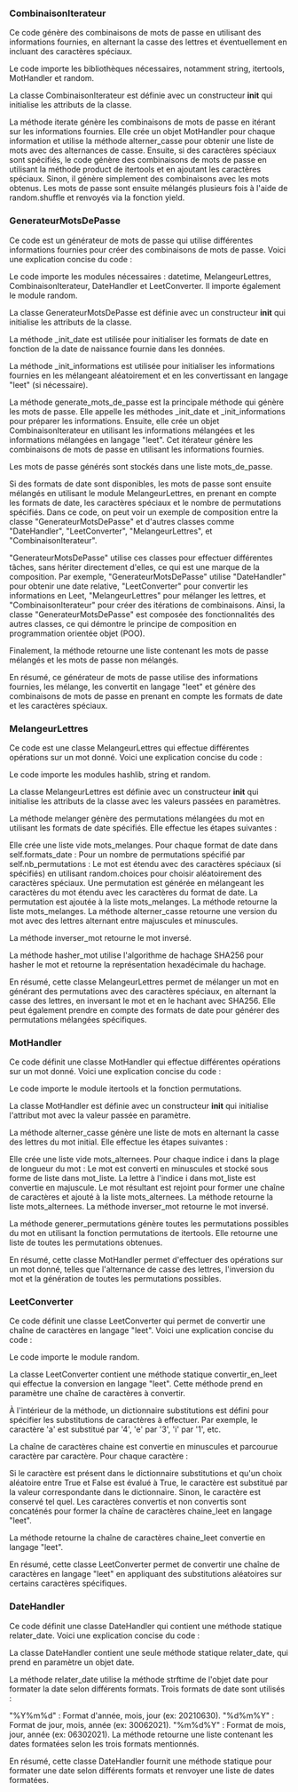 ### CombinaisonIterateur

Ce code génère des combinaisons de mots de passe en utilisant des informations fournies, en alternant la casse des lettres et éventuellement en incluant des caractères spéciaux.

Le code importe les bibliothèques nécessaires, notamment string, itertools, MotHandler et random.

La classe CombinaisonIterateur est définie avec un constructeur __init__ qui initialise les attributs de la classe.

La méthode iterate génère les combinaisons de mots de passe en itérant sur les informations fournies. Elle crée un objet MotHandler pour chaque information et utilise la méthode alterner_casse pour obtenir une liste de mots avec des alternances de casse. Ensuite, si des caractères spéciaux sont spécifiés, le code génère des combinaisons de mots de passe en utilisant la méthode product de itertools et en ajoutant les caractères spéciaux. Sinon, il génère simplement des combinaisons avec les mots obtenus. Les mots de passe sont ensuite mélangés plusieurs fois à l'aide de random.shuffle et renvoyés via la fonction yield.


### GenerateurMotsDePasse

Ce code est un générateur de mots de passe qui utilise différentes informations fournies pour créer des combinaisons de mots de passe. Voici une explication concise du code :

Le code importe les modules nécessaires : datetime, MelangeurLettres, CombinaisonIterateur, DateHandler et LeetConverter. Il importe également le module random.

La classe GenerateurMotsDePasse est définie avec un constructeur __init__ qui initialise les attributs de la classe.

La méthode _init_date est utilisée pour initialiser les formats de date en fonction de la date de naissance fournie dans les données.

La méthode _init_informations est utilisée pour initialiser les informations fournies en les mélangeant aléatoirement et en les convertissant en langage "leet" (si nécessaire).

La méthode generate_mots_de_passe est la principale méthode qui génère les mots de passe. Elle appelle les méthodes _init_date et _init_informations pour préparer les informations. Ensuite, elle crée un objet CombinaisonIterateur en utilisant les informations mélangées et les informations mélangées en langage "leet". Cet itérateur génère les combinaisons de mots de passe en utilisant les informations fournies.

Les mots de passe générés sont stockés dans une liste mots_de_passe.

Si des formats de date sont disponibles, les mots de passe sont ensuite mélangés en utilisant le module MelangeurLettres, en prenant en compte les formats de date, les caractères spéciaux et le nombre de permutations spécifiés.
Dans ce code, on peut voir un exemple de composition entre la classe "GenerateurMotsDePasse" et d'autres classes comme "DateHandler", "LeetConverter", "MelangeurLettres", et "CombinaisonIterateur".

"GenerateurMotsDePasse" utilise ces classes pour effectuer différentes tâches, sans hériter directement d'elles, ce qui est une marque de la composition. Par exemple, "GenerateurMotsDePasse" utilise "DateHandler" pour obtenir une date relative, "LeetConverter" pour convertir les informations en Leet, "MelangeurLettres" pour mélanger les lettres, et "CombinaisonIterateur" pour créer des itérations de combinaisons. Ainsi, la classe "GenerateurMotsDePasse" est composée des fonctionnalités des autres classes, ce qui démontre le principe de composition en programmation orientée objet (POO).

Finalement, la méthode retourne une liste contenant les mots de passe mélangés et les mots de passe non mélangés.

En résumé, ce générateur de mots de passe utilise des informations fournies, les mélange, les convertit en langage "leet" et génère des combinaisons de mots de passe en prenant en compte les formats de date et les caractères spéciaux.

### MelangeurLettres 

Ce code est une classe MelangeurLettres qui effectue différentes opérations sur un mot donné. Voici une explication concise du code :

Le code importe les modules hashlib, string et random.

La classe MelangeurLettres est définie avec un constructeur __init__ qui initialise les attributs de la classe avec les valeurs passées en paramètres.

La méthode melanger génère des permutations mélangées du mot en utilisant les formats de date spécifiés. Elle effectue les étapes suivantes :

Elle crée une liste vide mots_melanges.
Pour chaque format de date dans self.formats_date :
Pour un nombre de permutations spécifié par self.nb_permutations :
Le mot est étendu avec des caractères spéciaux (si spécifiés) en utilisant random.choices pour choisir aléatoirement des caractères spéciaux.
Une permutation est générée en mélangeant les caractères du mot étendu avec les caractères du format de date.
La permutation est ajoutée à la liste mots_melanges.
La méthode retourne la liste mots_melanges.
La méthode alterner_casse retourne une version du mot avec des lettres alternant entre majuscules et minuscules.

La méthode inverser_mot retourne le mot inversé.

La méthode hasher_mot utilise l'algorithme de hachage SHA256 pour hasher le mot et retourne la représentation hexadécimale du hachage.

En résumé, cette classe MelangeurLettres permet de mélanger un mot en générant des permutations avec des caractères spéciaux, en alternant la casse des lettres, en inversant le mot et en le hachant avec SHA256. Elle peut également prendre en compte des formats de date pour générer des permutations mélangées spécifiques.

### MotHandler 

Ce code définit une classe MotHandler qui effectue différentes opérations sur un mot donné. Voici une explication concise du code :

Le code importe le module itertools et la fonction permutations.

La classe MotHandler est définie avec un constructeur __init__ qui initialise l'attribut mot avec la valeur passée en paramètre.

La méthode alterner_casse génère une liste de mots en alternant la casse des lettres du mot initial. Elle effectue les étapes suivantes :

Elle crée une liste vide mots_alternees.
Pour chaque indice i dans la plage de longueur du mot :
Le mot est converti en minuscules et stocké sous forme de liste dans mot_liste.
La lettre à l'indice i dans mot_liste est convertie en majuscule.
Le mot résultant est rejoint pour former une chaîne de caractères et ajouté à la liste mots_alternees.
La méthode retourne la liste mots_alternees.
La méthode inverser_mot retourne le mot inversé.

La méthode generer_permutations génère toutes les permutations possibles du mot en utilisant la fonction permutations de itertools. Elle retourne une liste de toutes les permutations obtenues.

En résumé, cette classe MotHandler permet d'effectuer des opérations sur un mot donné, telles que l'alternance de casse des lettres, l'inversion du mot et la génération de toutes les permutations possibles.

### LeetConverter

Ce code définit une classe LeetConverter qui permet de convertir une chaîne de caractères en langage "leet". Voici une explication concise du code :

Le code importe le module random.

La classe LeetConverter contient une méthode statique convertir_en_leet qui effectue la conversion en langage "leet". Cette méthode prend en paramètre une chaîne de caractères à convertir.

À l'intérieur de la méthode, un dictionnaire substitutions est défini pour spécifier les substitutions de caractères à effectuer. Par exemple, le caractère 'a' est substitué par '4', 'e' par '3', 'i' par '1', etc.

La chaîne de caractères chaine est convertie en minuscules et parcourue caractère par caractère. Pour chaque caractère :

Si le caractère est présent dans le dictionnaire substitutions et qu'un choix aléatoire entre True et False est évalué à True, le caractère est substitué par la valeur correspondante dans le dictionnaire.
Sinon, le caractère est conservé tel quel.
Les caractères convertis et non convertis sont concaténés pour former la chaîne de caractères chaine_leet en langage "leet".

La méthode retourne la chaîne de caractères chaine_leet convertie en langage "leet".

En résumé, cette classe LeetConverter permet de convertir une chaîne de caractères en langage "leet" en appliquant des substitutions aléatoires sur certains caractères spécifiques.

### DateHandler

Ce code définit une classe DateHandler qui contient une méthode statique relater_date. Voici une explication concise du code :

La classe DateHandler contient une seule méthode statique relater_date, qui prend en paramètre un objet date.

La méthode relater_date utilise la méthode strftime de l'objet date pour formater la date selon différents formats. Trois formats de date sont utilisés :

"%Y%m%d" : Format d'année, mois, jour (ex: 20210630).
"%d%m%Y" : Format de jour, mois, année (ex: 30062021).
"%m%d%Y" : Format de mois, jour, année (ex: 06302021).
La méthode retourne une liste contenant les dates formatées selon les trois formats mentionnés.

En résumé, cette classe DateHandler fournit une méthode statique pour formater une date selon différents formats et renvoyer une liste de dates formatées.




